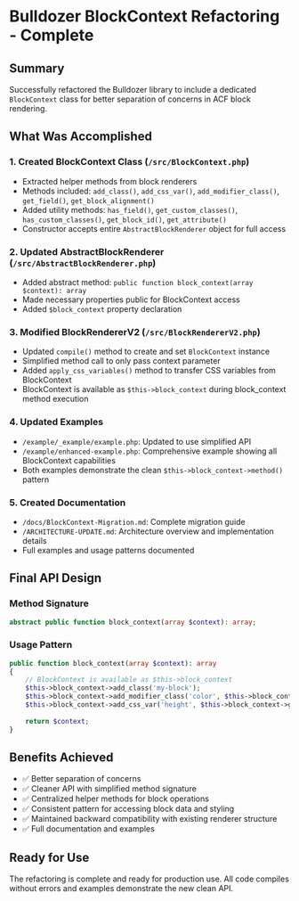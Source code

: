 # Bulldozer BlockContext Refactoring - Complete

## Summary
Successfully refactored the Bulldozer library to include a dedicated `BlockContext` class for better separation of concerns in ACF block rendering.

## What Was Accomplished

### 1. Created BlockContext Class (`/src/BlockContext.php`)
- Extracted helper methods from block renderers
- Methods included: `add_class()`, `add_css_var()`, `add_modifier_class()`, `get_field()`, `get_block_alignment()`
- Added utility methods: `has_field()`, `get_custom_classes()`, `has_custom_classes()`, `get_block_id()`, `get_attribute()`
- Constructor accepts entire `AbstractBlockRenderer` object for full access

### 2. Updated AbstractBlockRenderer (`/src/AbstractBlockRenderer.php`)
- Added abstract method: `public function block_context(array $context): array`
- Made necessary properties public for BlockContext access
- Added `$block_context` property declaration

### 3. Modified BlockRendererV2 (`/src/BlockRendererV2.php`)
- Updated `compile()` method to create and set `BlockContext` instance
- Simplified method call to only pass context parameter
- Added `apply_css_variables()` method to transfer CSS variables from BlockContext
- BlockContext is available as `$this->block_context` during block_context method execution

### 4. Updated Examples
- `/example/_example/example.php`: Updated to use simplified API
- `/example/enhanced-example.php`: Comprehensive example showing all BlockContext capabilities
- Both examples demonstrate the clean `$this->block_context->method()` pattern

### 5. Created Documentation
- `/docs/BlockContext-Migration.md`: Complete migration guide
- `/ARCHITECTURE-UPDATE.md`: Architecture overview and implementation details
- Full examples and usage patterns documented

## Final API Design

### Method Signature
```php
abstract public function block_context(array $context): array;
```

### Usage Pattern
```php
public function block_context(array $context): array
{
    // BlockContext is available as $this->block_context
    $this->block_context->add_class('my-block');
    $this->block_context->add_modifier_class('color', $this->block_context->get_field('color'));
    $this->block_context->add_css_var('height', $this->block_context->get_field('height') . 'px');
    
    return $context;
}
```

## Benefits Achieved
- ✅ Better separation of concerns
- ✅ Cleaner API with simplified method signature  
- ✅ Centralized helper methods for block operations
- ✅ Consistent pattern for accessing block data and styling
- ✅ Maintained backward compatibility with existing renderer structure
- ✅ Full documentation and examples

## Ready for Use
The refactoring is complete and ready for production use. All code compiles without errors and examples demonstrate the new clean API.
